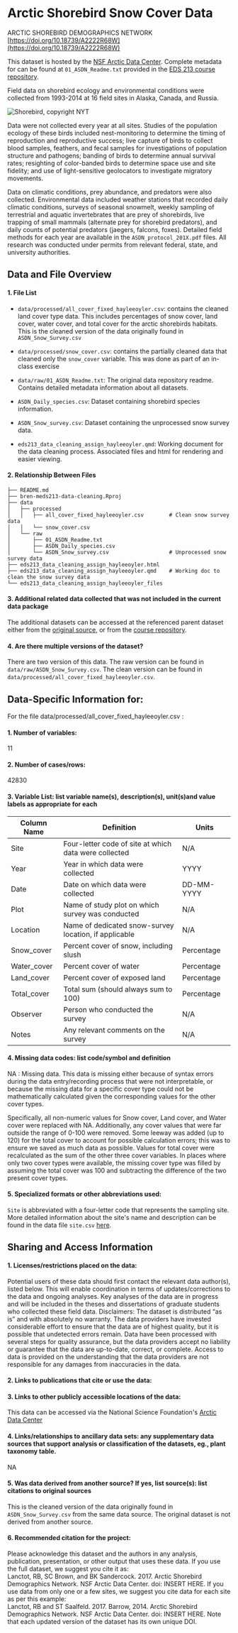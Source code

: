 # Arctic Shorebird Snow Cover Data

ARCTIC SHOREBIRD DEMOGRAPHICS NETWORK [https://doi.org/10.18739/A2222R68W](https://doi.org/10.18739/A2222R68W)

This dataset is hosted by the [NSF Arctic Data Center](https://arcticdata.io). Complete metadata for can be found at `01_ASDN_Readme.txt` provided in the [EDS 213 course repository](https://github.com/UCSB-Library-Research-Data-Services/bren-meds213-spring-2024-class-data/week1).

Field data on shorebird ecology and environmental conditions were collected from 1993-2014 at 16 field sites in Alaska, Canada, and Russia.

![Shorebird, copyright NYT](https://static01.nyt.com/images/2017/09/10/nyregion/10NATURE1/10NATURE1-superJumbo.jpg?quality=75&auto=webp)

Data were not collected every year at all sites. Studies of the population ecology of these birds included nest-monitoring to determine the timing of reproduction and reproductive success; live capture of birds to collect blood samples, feathers, and fecal samples for investigations of population structure and pathogens; banding of birds to determine annual survival rates; resighting of color-banded birds to determine space use and site fidelity; and use of light-sensitive geolocators to investigate migratory movements. 

Data on climatic conditions, prey abundance, and predators were also collected. Environmental data included weather stations that recorded daily climatic conditions, surveys of seasonal snowmelt, weekly sampling of terrestrial and aquatic invertebrates that are prey of shorebirds, live trapping of small mammals (alternate prey for shorebird predators), and daily counts of potential predators (jaegers, falcons, foxes). Detailed field methods for each year are available in the `ASDN_protocol_201X.pdf` files. All research was conducted under permits from relevant federal, state, and university authorities.

## Data and File Overview

#### 1. File List

- `data/processed/all_cover_fixed_hayleeoyler.csv`: contains the cleaned land cover type data. This includes percentages of snow cover, land cover, water cover, and total cover for the arctic shorebirds habitats. This is the cleaned version of the data originally found in `ASDN_Snow_Survey.csv`
- `data/processed/snow_cover.csv`: contains the partially cleaned data that cleaned only the `snow_cover` variable. This was done as part of an in-class exercise

- `data/raw/01_ASDN_Readme.txt`: The original data repository readme. Contains detailed metadata information about all datasets.
- `ASDN_Daily_species.csv`: Dataset containing shorebird species information.
- `ASDN_Snow_survey.csv`: Dataset containing the unprocessed snow survey data.

- `eds213_data_cleaning_assign_hayleeoyler.qmd`: Working document for the data cleaning process. Associated files and html for rendering and easier viewing. 

#### 2. Relationship Between Files
```
├── README.md
├── bren-meds213-data-cleaning.Rproj
├── data
│   ├── processed
│   │   ├── all_cover_fixed_hayleeoyler.csv        # Clean snow survey data
│   │   └── snow_cover.csv
│   └── raw
│       ├── 01_ASDN_Readme.txt
│       ├── ASDN_Daily_species.csv
│       └── ASDN_Snow_survey.csv                   # Unprocessed snow survey data
├── eds213_data_cleaning_assign_hayleeoyler.html 
├── eds213_data_cleaning_assign_hayleeoyler.qmd	   # Working doc to clean the snow survey data
└── eds213_data_cleaning_assign_hayleeoyler_files
```
#### 3. Additional related data collected that was not included in the current data package
The additional datasets can be accessed at the referenced parent dataset either from the [original source](https://arcticdata.io/catalog/view/doi%3A10.18739%2FA2CD5M), or from the [course repository](https://github.com/UCSB-Library-Research-Data-Services/bren-eds213-data/tree/main/ASDN_csv). 

#### 4. Are there multiple versions of the dataset?

There are two version of this data. The raw version can be found in `data/raw/ASDN_Snow_Survey.csv`. The clean version can be found in `data/processed/all_cover_fixed_hayleeoyler.csv`.

## Data-Specific Information for:

For the file  data/processed/all_cover_fixed_hayleeoyler.csv : 

#### 1. Number of variables:
11

#### 2. Number of cases/rows:
42830

#### 3.  Variable List: list variable name(s), description(s), unit(s)and value labels as appropriate for each

Column Name   | Definition                                                | Units
------------- | --------------------------------------------------------- | -----
Site          | Four-letter code of site at which data were collected     | N/A
Year          | Year in which data were collected                         | YYYY
Date          | Date on which data were collected                         | DD-MM-YYYY
Plot          | Name of study plot on which survey was conducted          | N/A
Location      | Name of dedicated snow-survey location, if applicable     | N/A
Snow_cover    | Percent cover of snow, including slush                    | Percentage
Water_cover   | Percent cover of water                                    | Percentage
Land_cover    | Percent cover of exposed land                             | Percentage
Total_cover   | Total sum (should always sum to 100)                      | Percentage
Observer      | Person who conducted the survey                           | N/A
Notes         | Any relevant comments on the survey                       | N/A

#### 4. Missing data codes: list code/symbol and definition
NA : Missing data. This data is missing either because of syntax errors during the data entry/recording process that were not interpretable, or because the missing data for a specific cover type could not be mathematically calculated given the corresponding values for the other cover types. 

Specifically, all non-numeric values for Snow cover, Land cover, and Water cover were replaced with NA. Additionally, any cover values that were far outside the range of 0-100 were removed. Some leeway was added (up to 120) for the total cover to account for possible calculation errors; this was to ensure we saved as much data as possible. Values for total cover were recalculated as the sum of the other three cover variables. In places where only two cover types were available, the missing cover type was filled by assuming the total cover was 100 and subtracting the difference of the two present cover types. 

#### 5. Specialized formats or other abbreviations used:
`Site` is abbreviated with a four-letter code that represents the sampling site. More detailed information about the site's name and description can be found in the data file `site.csv` [here](https://github.com/UCSB-Library-Research-Data-Services/bren-meds213-data-cleaning/tree/main/data/raw).

## Sharing and Access Information

#### 1. Licenses/restrictions placed on the data:
Potential users of these data should first contact the relevant data author(s), listed below.  This will enable coordination in terms of updates/corrections to the data and ongoing analyses.  Key analyses of the data are in progress and will be included in the theses and dissertations of graduate students who collected these field data. Disclaimers:  The dataset is distributed “as is” and with absolutely no warranty. The data providers have invested considerable effort to ensure that the data are of highest quality, but it is possible that undetected errors remain. Data have been processed with several steps for quality assurance, but the data providers accept no liability or guarantee that the data are up-to-date, correct, or complete. Access to data is provided on the understanding that the data providers are not responsible for any damages from inaccuracies in the data. 

#### 2. Links to publications that cite or use the data:

#### 3. Links to other publicly accessible locations of the data:
This data can be accessed via the National Science Foundation's [Arctic Data Center](https://arcticdata.io/catalog/view/doi%3A10.18739%2FA2CD5M)

#### 4. Links/relationships to ancillary data sets: any supplementary data sources that support analysis or classification of the datasets, eg., plant taxonomy table.
NA

#### 5. Was data derived from another source? If yes, list source(s): list citations to original sources
This is the cleaned version of the data originally found in `ASDN_Snow_Survey.csv` from the same data source. The original dataset is not derived from another source. 

#### 6. Recommended citation for the project:
Please acknowledge this dataset and the authors in any analysis, publication, presentation, or other output that uses these data. 
	If you use the full dataset, we suggest you cite it as:  
		 Lanctot, RB, SC Brown, and BK Sandercock. 2017. Arctic Shorebird Demographics Network. NSF Arctic Data Center. doi: INSERT HERE. 
	If you use data from only one or a few sites, we suggest you cite data for each site as per this example:  
		Lanctot, RB and ST Saalfeld. 2017. Barrow, 2014. Arctic Shorebird Demographics Network. NSF Arctic Data Center. doi: INSERT HERE.
Note that each updated version of the dataset has its own unique DOI.

